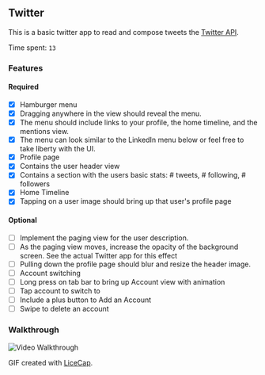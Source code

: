 ## Twitter

This is a basic twitter app to read and compose tweets the [Twitter API](https://apps.twitter.com/).

Time spent: `13`

### Features

#### Required

- [X] Hamburger menu
- [X] Dragging anywhere in the view should reveal the menu.
- [X] The menu should include links to your profile, the home timeline, and the mentions view.
- [X] The menu can look similar to the LinkedIn menu below or feel free to take liberty with the UI.
- [X] Profile page
- [X] Contains the user header view
- [X] Contains a section with the users basic stats: # tweets, # following, # followers
- [X] Home Timeline
- [X] Tapping on a user image should bring up that user's profile page

#### Optional

- [ ] Implement the paging view for the user description.
- [ ] As the paging view moves, increase the opacity of the background screen. See the actual Twitter app for this effect
- [ ] Pulling down the profile page should blur and resize the header image.
- [ ] Account switching
- [ ] Long press on tab bar to bring up Account view with animation
- [ ] Tap account to switch to
- [ ] Include a plus button to Add an Account
- [ ] Swipe to delete an account

### Walkthrough

![Video Walkthrough]()

GIF created with [LiceCap](http://www.cockos.com/licecap/).
